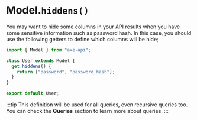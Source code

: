 # Model.`hiddens()`

You may want to hide some columns in your API results when you have some sensitive information such as password hash. In this case, you should use the following getters to define which columns will be hide;

```ts
import { Model } from "axe-api";

class User extends Model {
  get hiddens() {
    return ["password", "password_hash"];
  }
}

export default User;
```

:::tip
This definition will be used for all queries, even recursive queries too. You can check the **Queries** section to learn more about queries.
:::
